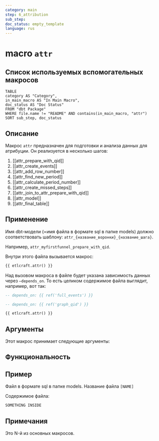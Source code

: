 ```yaml
---
category: main
step: 6_attribution
sub_step: 
doc_status: empty_template
language: rus
---
```

# macro `attr`

## Список используемых вспомогательных макросов

```dataview
TABLE 
category AS "Category", 
in_main_macro AS "In Main Macro",
doc_status AS "Doc Status"
FROM "dbt Package"
WHERE file.name != "README" AND contains(in_main_macro, "attr")
SORT sub_step, doc_status
```

## Описание

Макрос `attr` предназначен для подготовки и анализа данных для атрибуции. Он реализуется в несколько шагов:
1. [[attr_prepare_with_qid]]
2. [[attr_create_events]]
3. [[attr_add_row_number]]
4. [[attr_find_new_period]]
5. [[attr_calculate_period_number]]
6. [[attr_create_missed_steps]]
7. [[attr_join_to_attr_prepare_with_qid]]
8. [[attr_model]]
9. [[attr_final_table]]
## Применение

Имя dbt-модели (=имя файла в формате sql в папке models) должно соответствовать шаблону:
`attr_{название_воронки}_{название_шага}`.

Например, `attr_myfirstfunnel_prepare_with_qid`.

Внутри этого файла вызывается макрос:

```sql
{{ etlcraft.attr() }}
```
Над вызовом макроса в файле будет указана зависимость данных через `—depends_on`. То есть целиком содержимое файла выглядит, например, вот так:
```sql
-- depends_on: {{ ref('full_events') }}

-- depends_on: {{ ref('graph_qid') }}

{{ etlcraft.attr() }}
```
## Аргументы

Этот макрос принимает следующие аргументы:

## Функциональность

## Пример

Файл в формате sql в папке models. Название файла `[NAME]`

Содержимое файла:
```sql
SOMETHING INSIDE
```

## Примечания

Это N-й из основных макросов.